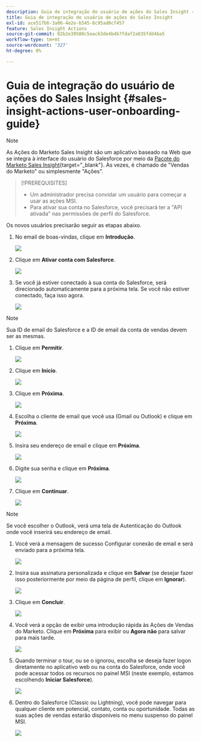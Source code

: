 ```yaml
---
description: Guia de integração do usuário de ações do Sales Insight - Documentação do Marketo - Documentação do produto
title: Guia de integração do usuário de ações do Sales Insight
exl-id: ace517b6-3a06-4e2e-b545-8c95ad0cf457
feature: Sales Insight Actions
source-git-commit: 02b2e39580c5eac63de4b4b7fdaf2a835fdd4ba5
workflow-type: tm+mt
source-wordcount: '327'
ht-degree: 0%

---
```


# Guia de integração do usuário de ações do Sales Insight {#sales-insight-actions-user-onboarding-guide}

>[!NOTE]
>
>As Ações do Marketo Sales Insight são um aplicativo baseado na Web que se integra à interface do usuário do Salesforce por meio da [Pacote do Marketo Sales Insight](/help/marketo/product-docs/marketo-sales-insight/msi-for-salesforce/installation/install-marketo-sales-insight-package-in-salesforce-appexchange.md){target="_blank"}. Às vezes, é chamado de &quot;Vendas do Marketo&quot; ou simplesmente &quot;Ações&quot;.

>[!PREREQUISITES]
>
>* Um administrador precisa convidar um usuário para começar a usar as ações MSI.
>* Para ativar sua conta no Salesforce, você precisará ter a &quot;API ativada&quot; nas permissões de perfil do Salesforce.

Os novos usuários precisarão seguir as etapas abaixo.

1. No email de boas-vindas, clique em **Introdução**.

   ![](assets/sales-insight-actions-user-onboarding-guide-1.png)

1. Clique em **Ativar conta com Salesforce**.

   ![](assets/sales-insight-actions-user-onboarding-guide-2.png)

1. Se você já estiver conectado à sua conta do Salesforce, será direcionado automaticamente para a próxima tela. Se você não estiver conectado, faça isso agora.

   ![](assets/sales-insight-actions-user-onboarding-guide-3.png)

>[!NOTE]
>
>Sua ID de email do Salesforce e a ID de email da conta de vendas devem ser as mesmas.

1. Clique em **Permitir**.

   ![](assets/sales-insight-actions-user-onboarding-guide-4.png)

1. Clique em **Início**.

   ![](assets/sales-insight-actions-user-onboarding-guide-5.png)

1. Clique em **Próxima**.

   ![](assets/sales-insight-actions-user-onboarding-guide-6.png)

1. Escolha o cliente de email que você usa (Gmail ou Outlook) e clique em **Próxima**.

   ![](assets/sales-insight-actions-user-onboarding-guide-7.png)

1. Insira seu endereço de email e clique em **Próxima**.

   ![](assets/sales-insight-actions-user-onboarding-guide-8.png)

1. Digite sua senha e clique em **Próxima**.

   ![](assets/sales-insight-actions-user-onboarding-guide-9.png)

1. Clique em **Continuar**.

   ![](assets/sales-insight-actions-user-onboarding-guide-10.png)

>[!NOTE]
>
>Se você escolher o Outlook, verá uma tela de Autenticação do Outlook onde você inserirá seu endereço de email.

1. Você verá a mensagem de sucesso Configurar conexão de email e será enviado para a próxima tela.

   ![](assets/sales-insight-actions-user-onboarding-guide-11.png)

1. Insira sua assinatura personalizada e clique em **Salvar** (se desejar fazer isso posteriormente por meio da página de perfil, clique em **Ignorar**).

   ![](assets/sales-insight-actions-user-onboarding-guide-12.png)

1. Clique em **Concluir**.

   ![](assets/sales-insight-actions-user-onboarding-guide-13.png)

1. Você verá a opção de exibir uma introdução rápida às Ações de Vendas do Marketo. Clique em **Próxima** para exibir ou **Agora não** para salvar para mais tarde.

   ![](assets/sales-insight-actions-user-onboarding-guide-14.png)

1. Quando terminar o tour, ou se o ignorou, escolha se deseja fazer logon diretamente no aplicativo web ou na conta do Salesforce, onde você pode acessar todos os recursos no painel MSI (neste exemplo, estamos escolhendo **Iniciar Salesforce**).

   ![](assets/sales-insight-actions-user-onboarding-guide-15.png)

1. Dentro do Salesforce (Classic ou Lightning), você pode navegar para qualquer cliente em potencial, contato, conta ou oportunidade. Todas as suas ações de vendas estarão disponíveis no menu suspenso do painel MSI.

   ![](assets/sales-insight-actions-user-onboarding-guide-16.png)
